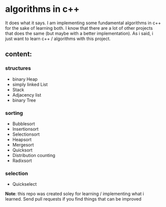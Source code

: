 # algorithms in c++

It does what it says. I am implementing some fundamental algorithms in c++ for
the sake of learning both. I know that there are a lot of other projects that
does the same (but maybe with a better implementation). As i said, i just want
to learn c++ / algorithms with this project.

## content:

### structures
- binary Heap
- simply linked List
- Stack
- Adjacency list
- binary Tree

### sorting
- Bubblesort
- Insertionsort
- Selectionsort
- Heapsort
- Mergesort
- Quicksort
- Distribution counting
- Radixsort

### selection
- Quickselect

__Note__: this repo was created soley for learning / implementing what i
learned. Send pull requests if you find things that can be improved
